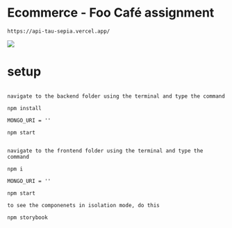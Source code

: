 # Ecommerce - Foo Café assignment

```Live view url
https://api-tau-sepia.vercel.app/

```
![](https://d3studio.se/react/prototype.webp)

# setup

```backend

navigate to the backend folder using the terminal and type the command

npm install

MONGO_URI = ''

npm start

```

```frontend

navigate to the frontend folder using the terminal and type the command

npm i

MONGO_URI = ''

npm start

to see the componenets in isolation mode, do this

npm storybook
```
